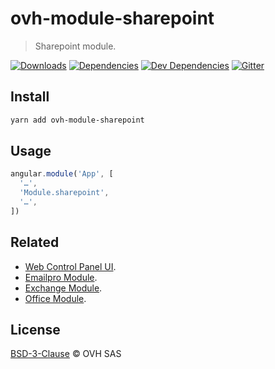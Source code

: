 # ovh-module-sharepoint

> Sharepoint module.

[![Downloads](https://badgen.net/npm/dt/ovh-module-sharepoint)](https://npmjs.com/package/ovh-module-sharepoint) [![Dependencies](https://badgen.net/david/dep/ovh-ux/ovh-module-sharepoint)](https://npmjs.com/package/ovh-module-sharepoint?activeTab=dependencies) [![Dev Dependencies](https://badgen.net/david/dev/ovh-ux/ovh-module-sharepoint)](https://npmjs.com/package/ovh-module-sharepoint?activeTab=dependencies) [![Gitter](https://badgen.net/badge/gitter/ovh-ux/blue?icon=gitter)](https://gitter.im/ovh/ux)

## Install

```sh
yarn add ovh-module-sharepoint
```

## Usage

```js
angular.module('App', [
  '…',
  'Module.sharepoint',
  '…',
])
```

## Related

* [Web Control Panel UI](https://github.com/ovh-ux/ovh-manager-web).
* [Emailpro Module](https://github.com/ovh-ux/ovh-module-emailpro).
* [Exchange Module](https://github.com/ovh-ux/ovh-module-exchange).
* [Office Module](https://github.com/ovh-ux/ovh-module-office).

## License

[BSD-3-Clause](LICENSE) © OVH SAS
